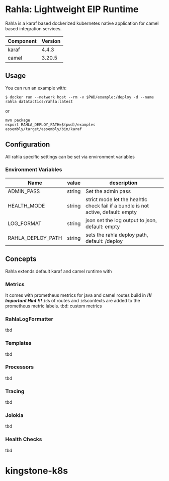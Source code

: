 
# Rahla: Lightweight EIP Runtime

Rahla is a karaf based dockerized kubernetes native application for camel based integration
services.

| Component | Version |
|-----------|---------|
| karaf     | 4.4.3   |
| camel     | 3.20.5  |
## Usage

You can run an example with:

```
$ docker run --network host --rm -v $PWD/example:/deploy -d --name rahla datatactics/rahla:latest
```
or
```
mvn package
export RAHLA_DEPLOY_PATH=$(pwd)/examples
assembly/target/assembly/bin/karaf
```
## Configuration
All rahla specific settings can be set via environment variables
### Environment Variables
| Name                        | value  | description                                                                      |
|-----------------------------|--------|----------------------------------------------------------------------------------|
| ADMIN_PASS                  | string | Set the admin pass                                                               |
| HEALTH_MODE                 | string | strict mode let the heahtlc check fail if a bundle is not active, default: empty |                                 
| LOG_FORMAT                  | string | json set the log output to json, default: empty                                  |         
| RAHLA_DEPLOY_PATH           | string | sets the rahla deploy path, default: /deploy                                     |
## Concepts 
Rahla extends default karaf and camel runtime with 

### Metrics
It comes with prometheus metrics for java and camel routes build in 
***!!! Important Hint !!!***
```id```s of routes and ```id```scontexts are added to the prometheus metric labels.
tbd: custom metrics
### RahlaLogFormatter
tbd
### Templates
tbd
### Processors
tbd
### Tracing
tbd
### Jolokia
tbd
### Health Checks
tbd

# kingstone-k8s
